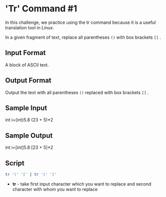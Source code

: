 # 'Tr' Command #1

In this challenge, we practice using the tr command because it is a useful translation tool in Linux.

In a given fragment of text, replace all parentheses `()`  with box brackets `[]` .

## Input Format

A block of ASCII text.

## Output Format

Output the text with all parentheses `()`  replaced with box brackets `[]` .

## Sample Input

int i=(int)5.8
(23 + 5)*2
## Sample Output

int i=[int]5.8
[23 + 5]*2

## Script

```bash
tr '(' '[' | tr ')' ']'
```

* **tr** - take first input character which you want to replace and second character with whom you want to replace